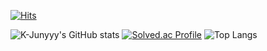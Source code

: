 [![Hits](https://hits.seeyoufarm.com/api/count/incr/badge.svg?url=https%3A%2F%2Fgithub.com%2Fzzangjyj0818&count_bg=%2379C83D&title_bg=%23555555&icon=&icon_color=%23E7E7E7&title=hits&edge_flat=false)](https://hits.seeyoufarm.com)

![K-Junyyy's GitHub stats](https://github-readme-stats.vercel.app/api?username=zzangjyj0818&show_icons=true&theme=highcontrast)
[![Solved.ac Profile](http://mazassumnida.wtf/api/generate_badge?boj=jyj010818)](https://solved.ac/jyj010818)
![Top Langs](https://github-readme-stats.vercel.app/api/top-langs/?username=zzangjyj0818&layout=Demo&theme=highcontrast)
